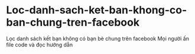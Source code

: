 # Loc-danh-sach-ket-ban-khong-co-ban-chung-tren-facebook
Lọc danh sách kết bạn không có bạn bè chung trên facebook
Mọi người ấn file code và đọc hướng dẫn
